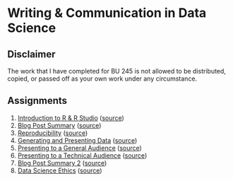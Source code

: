 # Writing & Communication in Data Science

## Disclaimer

The work that I have completed for BU 245 is not allowed to be distributed,
copied, or passed off as your own work under any circumstance.

## Assignments

1. [Introduction to R & R Studio](https://ajchili.github.io/coursework/bu_245/assignment_1.html) ([source](https://github.com/ajchili/coursework/blob/master/bu_245/assignment_1.Rmd))
2. [Blog Post Summary](https://ajchili.github.io/coursework/bu_245/assignment_2.html) ([source](https://github.com/ajchili/coursework/blob/master/bu_245/assignment_2.Rmd))
3. [Reproducibility](https://ajchili.github.io/coursework/bu_245/assignment_3.html) ([source](https://github.com/ajchili/coursework/blob/master/bu_245/assignment_3.Rmd))
4. [Generating and Presenting Data](https://ajchili.github.io/coursework/bu_245/assignment_4.html) ([source](https://github.com/ajchili/coursework/blob/master/bu_245/assignment_4.Rmd))
5. [Presenting to a General Audience](https://ajchili.github.io/coursework/bu_245/assignment_5.pptx) ([source](https://github.com/ajchili/coursework/blob/master/bu_245/assignment_5.Rmd))
6. [Presenting to a Technical Audience](https://ajchili.github.io/coursework/bu_245/assignment_6.pptx) ([source](https://github.com/ajchili/coursework/blob/master/bu_245/assignment_6.Rmd))
7. [Blog Post Summary 2](https://ajchili.github.io/coursework/bu_245/assignment_7.html) ([source](https://github.com/ajchili/coursework/blob/master/bu_245/assignment_7.Rmd))
8. [Data Science Ethics](https://ajchili.github.io/coursework/bu_245/assignment_8.md) ([source](https://github.com/ajchili/coursework/blob/master/bu_245/assignment_8.md))
